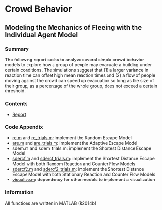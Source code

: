 # Crowd Behavior
## Modeling the Mechanics of Fleeing with the Individual Agent Model

### Summary

The following report seeks to analyze several simple crowd behavior models to explore how a group of people may evacuate a building under certain conditions. The simulations suggest that (1) a larger variance in reaction time can offset high mean reaction times and (2) a flow of people moving against the crowd can speed up evacuation so long as the size of their group, as a percentage of the whole group, does not exceed a certain threshold.

### Contents

- [Report](https://github.com/geoffstevens8/Crowd-Behavior/blob/master/Report.pdf)

### Code Appendix

- [re.m](https://github.com/geoffstevens8/Crowd-Behavior/blob/master/re.m) and [re_trials.m](https://github.com/geoffstevens8/Crowd-Behavior/blob/master/re_trials.m): implement the Random Escape Model
- [are.m](https://github.com/geoffstevens8/Crowd-Behavior/blob/master/are.m) and [are_trials.m](https://github.com/geoffstevens8/Crowd-Behavior/blob/master/are_trials.m): implement the Adaptive Escape Model
- [sdem.m](https://github.com/geoffstevens8/Crowd-Behavior/blob/master/sdem.m) and [sdem_trials.m](https://github.com/geoffstevens8/Crowd-Behavior/blob/master/sdem_trials.m): implement the Shortest Distance Escape Model
- [sdercf.m](https://github.com/geoffstevens8/Crowd-Behavior/blob/master/sdercf.m) and [sdercf_trials.m](https://github.com/geoffstevens8/Crowd-Behavior/blob/master/sdercf_trials.m): implement the Shortest Distance Escape Model with both Random Reaction and Counter Flow Models
- [sdercf2.m](https://github.com/geoffstevens8/Crowd-Behavior/blob/master/sdercf2.m) and [sdercf2_trials.m](https://github.com/geoffstevens8/Crowd-Behavior/blob/master/sdercf2_trials.m): implement the Shortest Distance Escape Model with both Stationary Reaction and Counter Flow Models
- [visualize.m](https://github.com/geoffstevens8/Crowd-Behavior/blob/master/visualize.m): dependency for other models to implement a visualization

### Information
All functions are written in MATLAB (R2014b)
